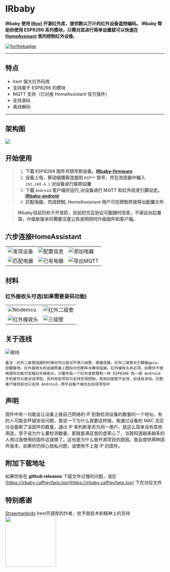 ﻿# IRbaby

**IRbaby 使用 [IRext](https://github.com/irext/irext-core) 开源红外库，提供数以万计的红外设备遥控编码。
IRbaby 帮助你使用 ESP8266 系列模块，只需对其进行简单设置就可以快速在 [HomeAssisant](https://www.home-assistant.io) 里的控制红外设备**。

[![forthebadge](https://forthebadge.com/images/badges/built-with-love.svg)](https://forthebadge.com)

---

## 特点

* Irext 强大红外码库
* 支持基于 ESP8266 的模块
* MQTT 支持（已对接 HomeAssistant 官方插件）
* 支持录码
* 离线解码
---

## 架构图
![](http://irbaby.caffreyfans.top/src/architecture.svg)
## 开始使用
> 1. **下载 ESP8266 固件并烧写到设备。[IRbaby-firmware](https://github.com/Caffreyfans/IRbaby-firmware/releases)**
> 2. **设备上电，移动端搜索连接到 `ESP**` 信号，并在浏览器中输入 `192.168.4.1` 对设备进行联网设置**
> 3. **下载 `Android` 客户端并运行,对设备进行 MQTT 和红外收发引脚设定。[IRbaby-android](https://github.com/Caffreyfans/IRbaby-android/releases)**
> 4. **匹配电器，完成控制, HomeAssistant 用户可在控制界面导出配置文件**

> **IRbaby目前仍处于开发阶，目前的交互协议可能随时改变，不保证向后兼容，升级新版本时需要注意公告说明同时升级固件和客户端。**

## 六步连接HomeAssistant
||||
|---|---|---|
|![发现设备](http://irbaby.caffreyfans.top/src/discovery.jpg) |![配置信息](http://irbaby.caffreyfans.top/src/device_setting.jpg) |![添加电器](http://irbaby.caffreyfans.top/src/select.jpg) |
|![匹配电器](http://irbaby.caffreyfans.top/src/parse.jpg) |![已有电器](http://irbaby.caffreyfans.top/src/main.jpg) |![导出MQTT](http://irbaby.caffreyfans.top/src/mqtt.jpg) |

## 材料
### 红外接收头可选(如果需要录码功能)
|||
|---|---|
|![Nodemcu](http://irbaby.caffreyfans.top/src/nodemcu.jpg) | ![红外二级管](http://irbaby.caffreyfans.top/src/ir_led.jpg) |
![红外接收头](http://irbaby.caffreyfans.top/src/ir_receiver.jpg) | ![三级管](http://irbaby.caffreyfans.top/src/transistor.jpg) |

## 关于连线

![接线](http://irbaby.caffreyfans.top/src/connect.jpg)

`备注：红外二级管连接的时候也可以尝试不用三级管，直接连接。红外二级管长引脚接gpio，短脚接地。红外接收头的话就照着上图标示的那样与模块连接。红外接收头非必须，如果你不使用录码功能可忽略红外接收头。只要你有一个红外发射管和一块 ESP8266 和一部 Android 手机就可以尝试该项目。另外目前项目只支持空调控制，其他功能暂不支持，后续会添加。匹配客户端目前也只支持 Android，跨平台客户端也在后续添加中`

## 声明
固件中有一功能会让设备上报自己网络的 IP 到我检测设备的数量的一个地址。有的人可能会怀疑安全问题，我说一下为什么我要这样做。我通过设备的 MAC 去区分设备刷了该固件的数量，通过 IP 来判断是否为同一用户。就这么简单没有其他用途，至于说为什么要检测数量，那就是满足我的虚荣心了，当我知道越来越多的人用过我使用的固件这就够了。这也是为什么做开源项目的原因。我会提供两种固件版本，如果你仍担心隐私问题，请使用不上报 IP 的固件。

## 附加下载地址
如果你有在 **github releases** 下载文件过慢的问题，请在 [https://irbaby.caffreyfans.top](https://irbaby.caffreyfans.top) 下在对应文件

## 特别感谢
[Strawmanbobi](https://github.com/strawmanbobi) Irext开源库的作者，给予我技术和精神上的支持
<img src="http://irext.net/images/bobi_qr.png" align="left" height="160" width="160">
